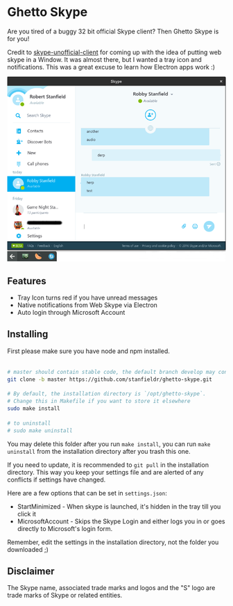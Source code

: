 # Ghetto Skype
Are you tired of a buggy 32 bit official Skype client? Then Ghetto Skype is for you!

Credit to [skype-unofficial-client](https://github.com/haskellcamargo/skype-unofficial-client) for coming up with the idea of putting web skype in a Window. It was almost there, but I wanted a tray icon and notifications. This was a great excuse to learn how Electron apps work :)

![Screenshot](assets/screenshot.png)

## Features
- Tray Icon turns red if you have unread messages
- Native notifications from Web Skype via Electron
- Auto login through Microsoft Account

## Installing

First please make sure you have node and npm installed.

```bash

# master should contain stable code, the default branch develop may contain bugs
git clone -b master https://github.com/stanfieldr/ghetto-skype.git

# By default, the installation directory is `/opt/ghetto-skype`.
# Change this in Makefile if you want to store it elsewhere
sudo make install

# to uninstall
# sudo make uninstall
```

You may delete this folder after you run `make install`, you can run `make uninstall` from the installation directory after you trash this one.

If you need to update, it is recommended to `git pull` in the installation directory. This way you keep your settings file and are alerted of any conflicts if settings have changed.

Here are a few options that can be set in `settings.json`:

- StartMinimized - When skype is launched, it's hidden in the tray till you click it
- MicrosoftAccount - Skips the Skype Login and either logs you in or goes directly to Microsoft's login form.

Remember, edit the settings in the installation directory, not the folder you downloaded ;)

## Disclaimer
The Skype name, associated trade marks and logos and the "S" logo are trade marks of Skype or related entities.
